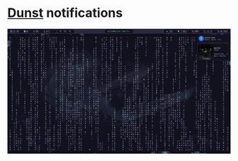 # [Dunst](https://github.com/dunst-project/dunst) notifications

![Alt test](https://github.com/Vallen217/dotfiles/blob/main/screenshots/dunst.png?raw=true)
